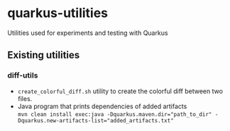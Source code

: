# quarkus-utilities
Utilities used for experiments and testing with Quarkus

## Existing utilities

### diff-utils

- `create_colorful_diff.sh` utility to create  the colorful diff between two files.
- Java program that prints dependencies of added artifacts \
`mvn clean install exec:java -Dquarkus.maven.dir="path_to_dir" -Dquarkus.new-artifacts-list="added_artifacts.txt"`